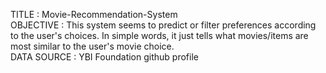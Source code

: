 TITLE : Movie-Recommendation-System <br>
OBJECTIVE : This system seems to predict or filter preferences according to the user's choices. In simple words, it just tells what movies/items are most similar to the user's movie choice.  <br>
DATA SOURCE : YBI Foundation github profile  <br>

